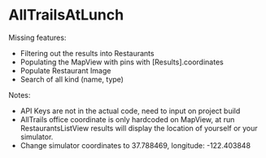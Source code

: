 # AllTrailsAtLunch

Missing features:
- Filtering out the results into Restaurants
- Populating the MapView with pins with [Results].coordinates
- Populate Restaurant Image
- Search of all kind (name, type)

Notes:
- API Keys are not in the actual code, need to input on project build
- AllTrails office coordinate is only hardcoded on MapView, at run RestaurantsListView results will display the location of yourself or your simulator. 
- Change simulator coordinates to 37.788469, longitude: -122.403848
